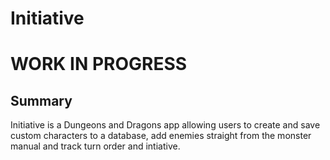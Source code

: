 # Initiative

# WORK IN PROGRESS

## Summary
Initiative is a Dungeons and Dragons app allowing users to create and save custom characters to a database, add enemies straight from the monster manual and track turn order and intiative.

